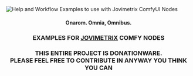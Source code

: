 <picture>
  <source media="(prefers-color-scheme: dark)" srcset="res/logo-jovimetrix.png">
  <source media="(prefers-color-scheme: light)" srcset="res/logo-jovimetrix-light.png">
  <img alt="Help and Workflow Examples to use with Jovimetrix ComfyUI Nodes">
</picture>
<h4 align="center">Onarom. Omnia, Omnibus.</h4>
<h3><p align="center">EXAMPLES FOR <a href="https://github.com/amorano/Jovimetrix">JOVIMETRIX</a> COMFY NODES</p></h3>

<h3><p align="center">THIS ENTIRE PROJECT IS DONATIONWARE.<br>PLEASE FEEL FREE TO CONTRIBUTE IN ANYWAY YOU THINK YOU CAN</p></h3>
